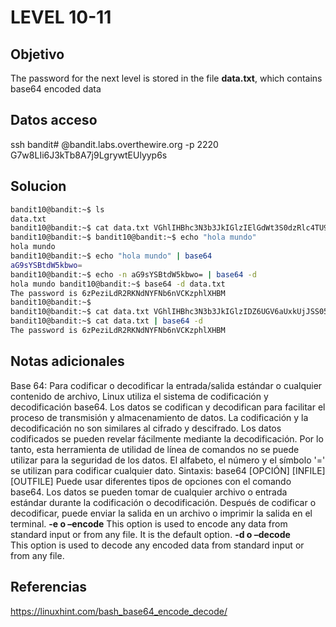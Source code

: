 # LEVEL 10-11

## Objetivo
The password for the next level is stored in the file **data.txt**, which contains base64 encoded data

## Datos acceso
ssh bandit# @bandit.labs.overthewire.org -p 2220
G7w8LIi6J3kTb8A7j9LgrywtEUlyyp6s

## Solucion
```bash
bandit10@bandit:~$ ls
data.txt 
bandit10@bandit:~$ cat data.txt VGhlIHBhc3N3b3JkIGlzIElGdWt3S0dzRlc4TU9xM0lSRnFyeEUxaHhUTkViVVBSCg== 
bandit10@bandit:~$ bandit10@bandit:~$ echo "hola mundo" 
hola mundo 
bandit10@bandit:~$ echo "hola mundo" | base64 
aG9sYSBtdW5kbwo= 
bandit10@bandit:~$ echo -n aG9sYSBtdW5kbwo= | base64 -d 
hola mundo bandit10@bandit:~$ base64 -d data.txt 
The password is 6zPeziLdR2RKNdNYFNb6nVCKzphlXHBM 
bandit10@bandit:~$ 
bandit10@bandit:~$ cat data.txt VGhlIHBhc3N3b3JkIGlzIDZ6UGV6aUxkUjJSS05kTllGTmI2blZDS3pwaGxYSEJNCg== 
bandit10@bandit:~$ cat data.txt | base64 -d 
The password is 6zPeziLdR2RKNdNYFNb6nVCKzphlXHBM
```

## Notas adicionales
Base 64: Para codificar o decodificar la entrada/salida estándar o cualquier contenido de archivo, Linux utiliza el sistema de codificación y decodificación base64. Los datos se codifican y decodifican para facilitar el proceso de transmisión y almacenamiento de datos. La codificación y la decodificación no son similares al cifrado y descifrado. Los datos codificados se pueden revelar fácilmente mediante la decodificación. Por lo tanto, esta herramienta de utilidad de línea de comandos no se puede utilizar para la seguridad de los datos. El alfabeto, el número y el símbolo '=' se utilizan para codificar cualquier dato.
Sintaxis:
base64 [OPCIÓN] [INFILE] [OUTFILE]
Puede usar diferentes tipos de opciones con el comando base64. Los datos se pueden tomar de cualquier archivo o entrada estándar durante la codificación o decodificación. Después de codificar o decodificar, puede enviar la salida en un archivo o imprimir la salida en el terminal.
**-e o –encode**
This option is used to encode any data from standard input or from any file. It is the default option.
**-d o –decode**  
This option is used to decode any encoded data from standard input or from any file.
## Referencias
https://linuxhint.com/bash_base64_encode_decode/